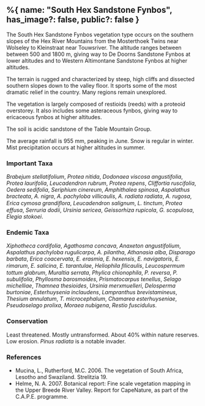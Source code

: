 %{
    name: "South Hex Sandstone Fynbos",
    has_image?: false,
    public?: false
}
---

The South Hex Sandstone Fynbos vegetation type occurs on the
southern slopes of the Hex River Mountains from the Mosterthoek Twins
near Wolseley to Kleinstraat near Touwsriver. The altitude ranges between
between 500 and 1800 m, giving way to De Doorns Sandstone Fynbos at lower altitudes
and to Western Altimontane Sandstone Fynbos at higher altitudes.

The terrain is rugged and characterized by steep, high cliffs
and dissected southern slopes down to the valley floor. It sports
some of the most dramatic relief in the country. Many regions remain
unexplored.

The vegetation is largely composed of restioids (reeds) with a proteoid
overstorey. It also includes some asteraceous fynbos, giving way to
ericaceous fynbos at higher altitudes.

The soil is acidic sandstone of the Table Mountain Group.

The average rainfall is 955 mm, peaking in June. Snow is regular
in winter. Mist precipitation occurs at higher altitudes in summer.

### Important Taxa

*Brabejum stellatifolium*, *Protea nitida*, *Dodonaea viscosa angustifolia*,
*Protea laurifolia*, *Leucadendron rubrum*, *Protea repens*, *Cliffortia ruscifolia*, 
*Oedera sedifolia*, *Seriphium cinereum*, *Amphithalea spinosa*, *Aspalathus bracteata*,
*A. nigra*, *A. pachyloba villicaulis*, *A. radiata radiata*, *A. rugosa*, *Erica cymosa grandiﬂora*,
*Leucadendron salignum*, *L. tinctum*, *Protea effusa*, *Serruria dodii*, *Ursinia
sericea*, *Geissorhiza rupicola*, *G. scopulosa*, *Elegia stokoei*.

### Endemic Taxa

*Xiphotheca cordifolia*, *Agathosma concava*, *Anaxeton angustifolium*, *Aspalathus
pachyloba rugulicarpa*, *A. pilantha*, *Athanasia alba*,
*Disparago barbata*, *Erica coacervata*, *E. erasmia*, *E. hexensis*,
*E. navigatoris*, *E. rimarum*, *E. salicina*, *E. tarantulae*, *Heliophila
ﬁlicaulis*, *Leucospermum tottum glabrum*, *Muraltia serrata*,
*Phylica chionophila*, *P. reversa*, *P. subulifolia*, *Phyllosma barosmoides*, *Prismatocarpus tenellus*, *Selago michelliae*, *Thamnea
thesioides*, *Ursinia merxmuelleri*, *Delosperma
burtoniae*, *Esterhuysenia inclaudens*, *Lampranthus brevistamineus*, *Thesium annulatum*, *T. microcephalum*, *Chamarea esterhuyseniae*, *Pseudoselago prolixa*, *Moraea nubigena*, *Restio fuscidulus*.

### Conservation

Least threatened. Mostly untransformed. About 40% within nature reserves. Low erosion.
*Pinus radiata* is a notable invader.

### References

* Mucina, L., Rutherford, M.C. 2006. The vegetation of South Africa, Lesotho and Swaziland. Strelitzia 19.
* Helme, N. A. 2007. Botanical report: Fine scale vegetation mapping in the Upper Breede River Valley. Report for CapeNature, as part of the C.A.P.E. programme.